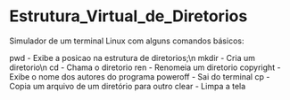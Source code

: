 # Estrutura_Virtual_de_Diretorios

Simulador de um terminal Linux com alguns comandos básicos:

pwd - Exibe a posicao na estrutura de diretorios;\n
mkdir - Cria um diretorio\n
cd - Chama o diretorio
ren - Renomeia um diretorio
copyright - Exibe o nome dos autores do programa
poweroff - Sai do terminal
cp - Copia um arquivo de um diretório para outro
clear - Limpa a tela

